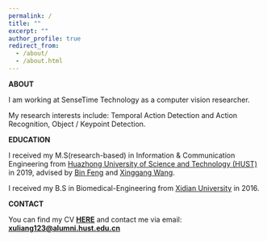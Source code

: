 ```yaml
---
permalink: /
title: ""
excerpt: ""
author_profile: true
redirect_from:
  - /about/
  - /about.html
---
```

**ABOUT**

I am working at SenseTime Technology as a computer vision researcher.

My research interests include: Temporal Action Detection and Action Recognition, Object / Keypoint Detection.

**EDUCATION**

I received my M.S(research-based) in Information & Communication Engineering from [Huazhong University of Science and Technology (HUST)](http://english.hust.edu.cn/) in 2019, advised by [Bin Feng](https://ieeexplore.ieee.org/author/37290322400) and [Xinggang Wang](https://xwcv.github.io/).

I received my B.S in Biomedical-Engineering from [Xidian University](https://en.xidian.edu.cn/) in 2016.

**CONTACT**

You can find my CV [**HERE**](https://LiangXu123.github.io/files/CV_LiangXu.pdf) and contact me via email: **<xuliang123@alumni.hust.edu.cn>**
